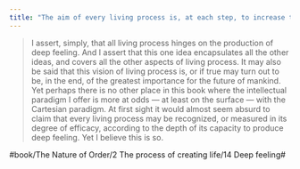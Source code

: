 ```yaml
---
title: "The aim of every living process is, at each step, to increase the deep feeling of the whole"
---
```


> I assert, simply, that all living process hinges on the production of deep feeling. And I assert that this one idea encapsulates all the other ideas, and covers all the other aspects of living process. It may also be said that this vision of living process is, or if true may turn out to be, in the end, of the greatest importance for the future of mankind.  
> Yet perhaps there is no other place in this book where the intellectual paradigm I offer is more at odds — at least on the surface — with the Cartesian paradigm. At first sight it would almost seem absurd to claim that every living process may be recognized, or measured in its degree of efficacy, according to the depth of its capacity to produce deep feeling. Yet I believe this is so.  

#book/The Nature of Order/2 The process of creating life/14 Deep feeling#